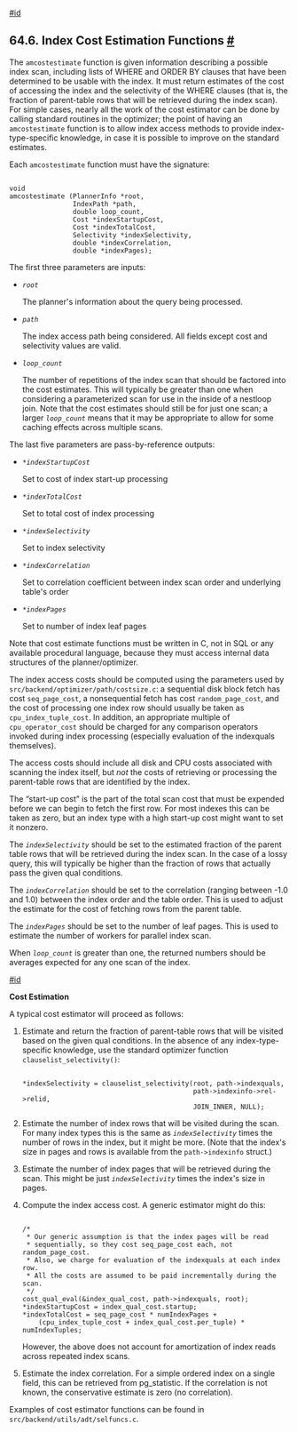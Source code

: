 [#id](#INDEX-COST-ESTIMATION)

## 64.6. Index Cost Estimation Functions [#](#INDEX-COST-ESTIMATION)

The `amcostestimate` function is given information describing a possible index scan, including lists of WHERE and ORDER BY clauses that have been determined to be usable with the index. It must return estimates of the cost of accessing the index and the selectivity of the WHERE clauses (that is, the fraction of parent-table rows that will be retrieved during the index scan). For simple cases, nearly all the work of the cost estimator can be done by calling standard routines in the optimizer; the point of having an `amcostestimate` function is to allow index access methods to provide index-type-specific knowledge, in case it is possible to improve on the standard estimates.

Each `amcostestimate` function must have the signature:

```

void
amcostestimate (PlannerInfo *root,
                IndexPath *path,
                double loop_count,
                Cost *indexStartupCost,
                Cost *indexTotalCost,
                Selectivity *indexSelectivity,
                double *indexCorrelation,
                double *indexPages);
```

The first three parameters are inputs:

* *`root`*

  The planner's information about the query being processed.

* *`path`*

  The index access path being considered. All fields except cost and selectivity values are valid.

* *`loop_count`*

  The number of repetitions of the index scan that should be factored into the cost estimates. This will typically be greater than one when considering a parameterized scan for use in the inside of a nestloop join. Note that the cost estimates should still be for just one scan; a larger *`loop_count`* means that it may be appropriate to allow for some caching effects across multiple scans.

The last five parameters are pass-by-reference outputs:

* *`*indexStartupCost`*

  Set to cost of index start-up processing

* *`*indexTotalCost`*

  Set to total cost of index processing

* *`*indexSelectivity`*

  Set to index selectivity

* *`*indexCorrelation`*

  Set to correlation coefficient between index scan order and underlying table's order

* *`*indexPages`*

  Set to number of index leaf pages

Note that cost estimate functions must be written in C, not in SQL or any available procedural language, because they must access internal data structures of the planner/optimizer.

The index access costs should be computed using the parameters used by `src/backend/optimizer/path/costsize.c`: a sequential disk block fetch has cost `seq_page_cost`, a nonsequential fetch has cost `random_page_cost`, and the cost of processing one index row should usually be taken as `cpu_index_tuple_cost`. In addition, an appropriate multiple of `cpu_operator_cost` should be charged for any comparison operators invoked during index processing (especially evaluation of the indexquals themselves).

The access costs should include all disk and CPU costs associated with scanning the index itself, but *not* the costs of retrieving or processing the parent-table rows that are identified by the index.

The “start-up cost” is the part of the total scan cost that must be expended before we can begin to fetch the first row. For most indexes this can be taken as zero, but an index type with a high start-up cost might want to set it nonzero.

The *`indexSelectivity`* should be set to the estimated fraction of the parent table rows that will be retrieved during the index scan. In the case of a lossy query, this will typically be higher than the fraction of rows that actually pass the given qual conditions.

The *`indexCorrelation`* should be set to the correlation (ranging between -1.0 and 1.0) between the index order and the table order. This is used to adjust the estimate for the cost of fetching rows from the parent table.

The *`indexPages`* should be set to the number of leaf pages. This is used to estimate the number of workers for parallel index scan.

When *`loop_count`* is greater than one, the returned numbers should be averages expected for any one scan of the index.

[#id](#id-1.10.15.12.13)

**Cost Estimation**

A typical cost estimator will proceed as follows:

1. Estimate and return the fraction of parent-table rows that will be visited based on the given qual conditions. In the absence of any index-type-specific knowledge, use the standard optimizer function `clauselist_selectivity()`:

   ```

   *indexSelectivity = clauselist_selectivity(root, path->indexquals,
                                              path->indexinfo->rel->relid,
                                              JOIN_INNER, NULL);
   ```

2. Estimate the number of index rows that will be visited during the scan. For many index types this is the same as *`indexSelectivity`* times the number of rows in the index, but it might be more. (Note that the index's size in pages and rows is available from the `path->indexinfo` struct.)

3. Estimate the number of index pages that will be retrieved during the scan. This might be just *`indexSelectivity`* times the index's size in pages.

4. Compute the index access cost. A generic estimator might do this:

   ```

   /*
    * Our generic assumption is that the index pages will be read
    * sequentially, so they cost seq_page_cost each, not random_page_cost.
    * Also, we charge for evaluation of the indexquals at each index row.
    * All the costs are assumed to be paid incrementally during the scan.
    */
   cost_qual_eval(&index_qual_cost, path->indexquals, root);
   *indexStartupCost = index_qual_cost.startup;
   *indexTotalCost = seq_page_cost * numIndexPages +
       (cpu_index_tuple_cost + index_qual_cost.per_tuple) * numIndexTuples;
   ```

   However, the above does not account for amortization of index reads across repeated index scans.

5. Estimate the index correlation. For a simple ordered index on a single field, this can be retrieved from pg\_statistic. If the correlation is not known, the conservative estimate is zero (no correlation).

Examples of cost estimator functions can be found in `src/backend/utils/adt/selfuncs.c`.